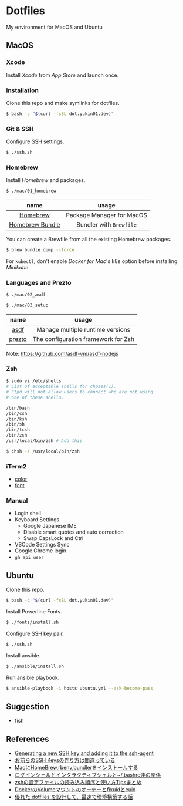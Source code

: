 # Dotfiles
My environment for MacOS and Ubuntu

## MacOS

### Xcode

Install *Xcode* from *App Store* and launch once.


### Installation

Clone this repo and make symlinks for dotfiles.

```bash
$ bash -c "$(curl -fsSL dot.yukin01.dev)"
```


### Git & SSH

Configure SSH settings.

```bash
$ ./ssh.sh
```


### Homebrew

Install *Homebrew* and packages.

```bash
$ ./mac/01_homebrew
```

|                              name                              |           usage           |
|:--------------------------------------------------------------:|:-------------------------:|
|                  [Homebrew](https://brew.sh)                   | Package Manager for MacOS |
| [Homebrew Bundle](https://github.com/Homebrew/homebrew-bundle) |  Bundler with `Brewfile`  |

You can create a Brewfile from all the existing Homebrew packages.

```bash
$ brew bundle dump --force
```

For `kubectl`, don't enable *Docker for Mac*'s k8s option before installing *Minikube*.


### Languages and Prezto

```bash
$ ./mac/02_asdf
```

```bash
$ ./mac/03_setup
```

|                       name                        |                usage                |
|:-------------------------------------------------:|:-----------------------------------:|
|      [asdf](https://github.com/asdf-vm/asdf)      |  Manage multiple runtime versions   |
| [prezto](https://github.com/sorin-ionescu/prezto) | The configuration framework for Zsh |

Note: https://github.com/asdf-vm/asdf-nodejs


### Zsh

```bash
$ sudo vi /etc/shells
# List of acceptable shells for chpass(1).
# Ftpd will not allow users to connect who are not using
# one of these shells.

/bin/bash
/bin/csh
/bin/ksh
/bin/sh
/bin/tcsh
/bin/zsh
/usr/local/bin/zsh # Add this

$ chsh -s /usr/local/bin/zsh
```


### iTerm2

- [color](https://github.com/wesbos/Cobalt2-iterm)
- [font](https://github.com/powerline/fonts)


### Manual

- Login shell
- Keyboard Settings
  - Google Japanese IME
  - Disable smart quotes and auto correction
  - Swap CapsLock and Ctrl
- VSCode Settings Sync
- Google Chrome login
- `gh api user`


## Ubuntu

Clone this repo.

```bash
$ bash -c "$(curl -fsSL dot.yukin01.dev)"
```

Install Powerline Fonts.

```bash
$ ./fonts/install.sh
```

Configure SSH key pair.

```bash
$ ./ssh.sh
```

Install ansible.

```bash
$ ./ansible/install.sh
```

Run ansible playbook.

```bash
$ ansible-playbook -i hosts ubuntu.yml --ask-become-pass
```


## Suggestion

- fish


## References

- [Generating a new SSH key and adding it to the ssh-agent](https://help.github.com/en/github/authenticating-to-github/generating-a-new-ssh-key-and-adding-it-to-the-ssh-agent)
- [お前らのSSH Keysの作り方は間違っている](https://qiita.com/suthio/items/2760e4cff0e185fe2db9)
- [MacにHomeBrew,rbenv,bundlerをインストールする](https://qiita.com/shinkuFencer/items/3679cfd966f6a61ccd1b)
- [ログインシェルとインタラクティブシェルと~/.bashrc達の関係](https://qiita.com/incep/items/7e5760de0c2c748296aa)
- [zshの設定ファイルの読み込み順序と使い方Tipsまとめ](https://qiita.com/muran001/items/7b104d33f5ea3f75353f)
- [DockerのVolumeマウントのオーナーとfixuidとeuid](https://bufferings.hatenablog.com/entry/2018/08/26/015035)
- [優れた dotfiles を設計して、最速で環境構築する話](https://qiita.com/b4b4r07/items/24872cdcbec964ce2178)
